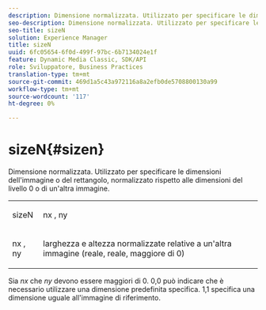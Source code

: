```yaml
---
description: Dimensione normalizzata. Utilizzato per specificare le dimensioni dell'immagine o del rettangolo, normalizzato rispetto alle dimensioni del livello 0 o di un'altra immagine.
seo-description: Dimensione normalizzata. Utilizzato per specificare le dimensioni dell'immagine o del rettangolo, normalizzato rispetto alle dimensioni del livello 0 o di un'altra immagine.
seo-title: sizeN
solution: Experience Manager
title: sizeN
uuid: 6fc05654-6f0d-499f-97bc-6b7134024e1f
feature: Dynamic Media Classic, SDK/API
role: Sviluppatore, Business Practices
translation-type: tm+mt
source-git-commit: 469d1a5c43a972116a8a2efb0de5708800130a99
workflow-type: tm+mt
source-wordcount: '117'
ht-degree: 0%

---
```



# sizeN{#sizen}

Dimensione normalizzata. Utilizzato per specificare le dimensioni dell&#39;immagine o del rettangolo, normalizzato rispetto alle dimensioni del livello 0 o di un&#39;altra immagine.

<table id="simpletable_BB36205775D4447084E527E2630D28B9"> 
 <tr class="strow"> 
  <td class="stentry"> <p><span class="codeph"> <span class="varname"> sizeN</span> </span> </p></td> 
  <td class="stentry"> <p><span class="codeph"> <span class="varname"> nx</span> </span>,  <span class="codeph"><span class="varname"> ny</span></span> </p></td> 
 </tr> 
 <tr class="strow"> 
  <td class="stentry"> <p><span class="codeph"> <span class="varname"> nx</span> </span>,  <span class="codeph"><span class="varname"> ny</span></span> </p></td> 
  <td class="stentry"> <p>larghezza e altezza normalizzate relative a un'altra immagine (reale, reale, maggiore di 0) </p></td> 
 </tr> 
</table>

Sia *nx* che *ny* devono essere maggiori di 0. 0,0 può indicare che è necessario utilizzare una dimensione predefinita specifica. 1,1 specifica una dimensione uguale all&#39;immagine di riferimento.
